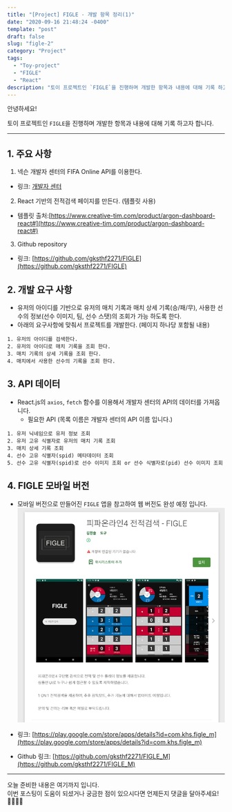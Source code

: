 ```yaml
---
title: "[Project] FIGLE - 개발 항목 정리(1)"
date: "2020-09-16 21:48:24 -0400"
template: "post"
draft: false
slug: "figle-2"
category: "Project"
tags:
  - "Toy-project"
  - "FIGLE"
  - "React"
description: "토이 프로젝트인 `FIGLE`을 진행하며 개발한 항목과 내용에 대해 기록 하고자 합니다."
---
```


안녕하세요!

토이 프로젝트인 `FIGLE`을 진행하며 개발한 항목과 내용에 대해 기록 하고자 합니다.
  
-----

## 1. 주요 사항
1. 넥슨 개발자 센터의 FIFA Online API를 이용한다.  
- 링크: [개발자 센터](https://developers.nexon.com/fifaonline4/apiList)

2. React 기반의 전적검색 페이지를 만든다. (템플릿 사용)  
- 템플릿 출처:[https://www.creative-tim.com/product/argon-dashboard-react#](https://www.creative-tim.com/product/argon-dashboard-react#)

3. Github repository  
- 링크: [https://github.com/gksthf2271/FIGLE](https://github.com/gksthf2271/FIGLE)


## 2. 개발 요구 사항
- 유저의 아이디를 기반으로 유저의 매치 기록과 매치 상세 기록(승/패/무), 사용한 선수의 정보(선수 이미지, 팀, 선수 스탯)의 조회가 가능 하도록 한다.  
- 아래의 요구사항에 맞춰서 프로젝트를 개발한다. (페이지 하나당 포함될 내용)
```
1. 유저의 아이디를 검색한다.
2. 유저의 아이디로 매치 기록을 조회 한다.
3. 매치 기록의 상세 기록을 조회 한다.
4. 매치에서 사용한 선수의 기록을 조회 한다.
```

## 3. API 데이터
- React.js의 `axios`, `fetch` 함수를 이용해서 개발자 센터의 API의 데이터를 가져옵니다.  
  - 필요한 API (목록 이름은 개발자 센터의 API 이름 입니다.)
```
1. 유저 닉네임으로 유저 정보 조회
2. 유저 고유 식별자로 유저의 매치 기록 조회
3. 매치 상세 기록 조회
4. 선수 고유 식별자(spid) 메타데이터 조회
5. 선수 고유 식별자(spid)로 선수 이미지 조회 or 선수 식별자로(pid) 선수 이미지 조회
```

## 4. FIGLE 모바일 버전
- 모바일 버전으로 만들어진 `FIGLE` 앱을 참고하여 웹 버전도 완성 예정 입니다.
![모바일 버전](../../assets/images/figle/figle-mobile.png)

- 링크: [https://play.google.com/store/apps/details?id=com.khs.figle_m](https://play.google.com/store/apps/details?id=com.khs.figle_m)
- Github 링크: [https://github.com/gksthf2271/FIGLE_M](https://github.com/gksthf2271/FIGLE_M)


-----

오늘 준비한 내용은 여기까지 입니다.  
이번 포스팅이 도움이 되셨거나 궁금한 점이 있으시다면 언제든지 댓글을 달아주세요!👩🏻‍💻💕



